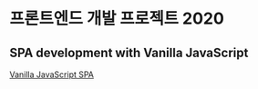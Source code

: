 # 프론트엔드 개발 프로젝트 2020
## SPA development with Vanilla JavaScript

[Vanilla JavaScript SPA](https://euijunh.github.io/project1/index.htm)
